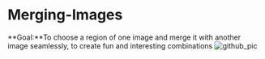 # Merging-Images
**Goal:**To choose a region of one image and merge it with another image seamlessly, to create fun and interesting combinations 
![github_pic](https://user-images.githubusercontent.com/70597312/103101628-89474c80-463e-11eb-883e-62ec723284e7.PNG)

